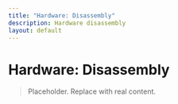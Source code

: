 ```yaml
---
title: "Hardware: Disassembly"
description: Hardware disassembly
layout: default
---
```


# Hardware: Disassembly

> Placeholder. Replace with real content.
